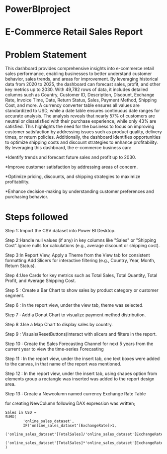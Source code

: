 # PowerBIproject
# E-Commerce Retail Sales Report

# Problem Statement
This dashboard provides comprehensive insights into e-commerce retail sales performance, enabling businesses to better understand customer behavior, sales trends, and areas for improvement. By leveraging historical data from 2020 to 2025, the dashboard can forecast sales, profit, and other key metrics up to 2030. With 49,782 rows of data, it includes detailed columns such as Country, Customer ID, Description, Discount, Exchange Rate, Invoice Time, Date, Return Status, Sales, Payment Method, Shipping Cost, and more. A currency converter table ensures all values are standardized to USD, while a date table ensures continuous date ranges for accurate analysis. The analysis reveals that nearly 57% of customers are neutral or dissatisfied with their purchase experience, while only 43% are satisfied. This highlights the need for the business to focus on improving customer satisfaction by addressing issues such as product quality, delivery times, or return policies. Additionally, the dashboard identifies opportunities to optimize shipping costs and discount strategies to enhance profitability. By leveraging this dashboard, the e-commerce business can:

*Identify trends and forecast future sales and profit up to 2030.

*Improve customer satisfaction by addressing areas of concern.

*Optimize pricing, discounts, and shipping strategies to maximize profitability.

*Enhance decision-making by understanding customer preferences and purchasing behavior.

# Steps followed
Step 1: Import the CSV dataset into Power BI Desktop.

Step 2:Handle null values (if any) in key columns like "Sales" or "Shipping Cost".Ignore nulls for calculations (e.g., average discount or shipping cost).

Step 3:In Report View, Apply a Theme from the View tab for consistent formatting.Add Slicers for interactive filtering (e.g., Country, Year, Month, Return Status).

Step 4:Use Cards for key metrics such as Total Sales, Total Quantity, Total Profit, and Average Shipping Cost.

Step 5 : Create a Bar Chart to show sales by product category or customer segment.

Step 6 : In the report view, under the view tab, theme was selected.

Step 7 : Add a Donut Chart to visualize payment method distribution.

Step 8 :Use a Map Chart to display sales by country.

Step 9 : Visuals(ResetButtons)Interact with slicers and filters in the report.

Step 10 : Create the Sales Forecasting Channel for next 5 years from the current year to view the time-series Forecasting

Step 11 : In the report view, under the insert tab, one text boxes were added to the canvas, in that name of the report was mentioned.

Step 12 : In the report view, under the insert tab, using shapes option from elements group a rectangle was inserted was added to the report design area.

Step 13 : Create a Newcolumn named currency Exchange Rate Table

for creating NewColumn following DAX expression was written;

    Sales in USD =
    SUMX(
            'online_sales_dataset',
            IF('online_sales_dataset'[ExchangeRate]>1,
            ('online_sales_dataset'[TotalSales]/'online_sales_dataset'[ExchangeRate]),
            ('online_sales_dataset'[TotalSales]*'online_sales_dataset'[ExchangeRate]))
    ) 
    
